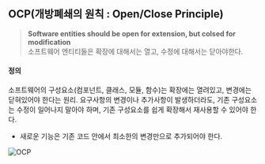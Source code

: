 ## OCP(개방폐쇄의 원칙 : Open/Close Principle)

> **Software entities should be open for extension, but colsed for modification**  
> 소프트웨어 엔티티들은 확장에 대해서는 열고, 수정에 대해서는 닫아야한다.  

#### 정의

소프트웨어의 구성요소(컴포넌트, 클래스, 모듈, 함수)는 확장에는 열려있고, 변경에는 닫혀있어야 한다는 원리.
요구사항의 변경이나 추가사항이 발생하더라도, 기존 구성요소는 수정이 일어나지 말아야 하며, 기존 구성요소를 쉽게 확장해서 재사용할 수 있어야 한다.

- 새로운 기능은 기존 코드 안에서 최소한의 변경만으로 추가되어야 한다.

![OCP](http://i.imgur.com/gxcCbRl.png)
